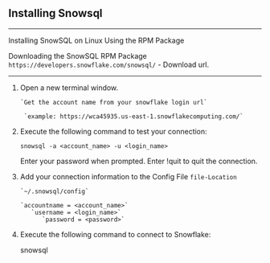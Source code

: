 #

## Installing  Snowsql
**********************************************************************
Installing SnowSQL on Linux Using the RPM Package

Downloading the SnowSQL RPM Package
            `https://developers.snowflake.com/snowsql/` - Download url.
**********************************************************************
1. Open a new terminal window.

       `Get the account name from your snowflake login url`
       
        `example: https://wca45935.us-east-1.snowflakecomputing.com/`
2. Execute the following command to test your connection:

      `snowsql -a <account_name> -u <login_name>`

      Enter your password when prompted. Enter !quit to quit the connection.

3. Add your connection information to the Config File `file-Location`

       `~/.snowsql/config` 

       `accountname = <account_name>`
          `username = <login_name>`
             `password = <password>`

4. Execute the following command to connect to Snowflake:

      snowsql